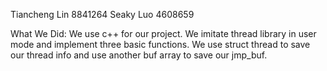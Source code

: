 Tiancheng Lin   8841264
Seaky Luo       4608659

What We Did:
We use c++ for our project.
We imitate thread library in user mode and implement three basic functions.
We use struct thread to save our thread info and use another buf array to save our jmp_buf.